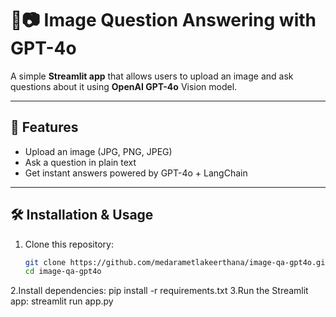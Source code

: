 # 🧠📷 Image Question Answering with GPT-4o

A simple **Streamlit app** that allows users to upload an image and ask questions about it using **OpenAI GPT-4o** Vision model.

---

## 🚀 Features
- Upload an image (JPG, PNG, JPEG)
- Ask a question in plain text
- Get instant answers powered by GPT-4o + LangChain

---

## 🛠️ Installation & Usage

1. Clone this repository:
   ```bash
   git clone https://github.com/medarametlakeerthana/image-qa-gpt4o.git
   cd image-qa-gpt4o
2.Install dependencies:
   pip install -r requirements.txt
3.Run the Streamlit app:
   streamlit run app.py

